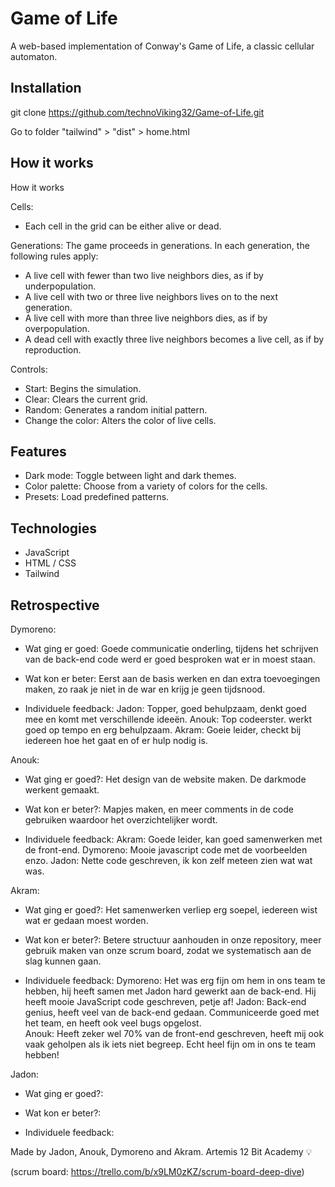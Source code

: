 # Game of Life

A web-based implementation of Conway's Game of Life, a classic cellular automaton.


## Installation

git clone https://github.com/technoViking32/Game-of-Life.git

Go to folder "tailwind" > "dist" > home.html

## How it works
How it works

Cells: 
- Each cell in the grid can be either alive or dead.

Generations: 
The game proceeds in generations. In each generation, the following rules apply:

- A live cell with fewer than two live neighbors dies, as if by underpopulation.
- A live cell with two or three live neighbors lives on to the next generation.
- A live cell with more than three live neighbors dies, as if by overpopulation.   
- A dead cell with exactly three live neighbors becomes a live cell, as if by reproduction.   

Controls:
- Start: Begins the simulation.
- Clear: Clears the current grid.
- Random: Generates a random initial pattern.
- Change the color: Alters the color of live cells.

## Features
- Dark mode: Toggle between light and dark themes.
- Color palette: Choose from a variety of colors for the cells.
- Presets: Load predefined patterns.

## Technologies
- JavaScript
- HTML / CSS
- Tailwind

## Retrospective
Dymoreno:
- Wat ging er goed: Goede communicatie onderling, tijdens het schrijven van de back-end code werd er goed besproken wat er in moest staan.

- Wat kon er beter: Eerst aan de basis werken en dan extra toevoegingen maken, zo raak je niet in de war en krijg je geen tijdsnood.

- Individuele feedback:
Jadon: Topper, goed behulpzaam, denkt goed mee en komt met verschillende ideeën.
Anouk: Top codeerster. werkt goed op tempo en erg behulpzaam.
Akram: Goeie leider, checkt bij iedereen hoe het gaat en of er hulp nodig is.

Anouk:
- Wat ging er goed?: Het design van de website maken. De darkmode werkent gemaakt.
- Wat kon er beter?: Mapjes maken, en meer comments in de code gebruiken waardoor het overzichtelijker wordt.


- Individuele feedback:
  Akram: Goede leider,  kan goed samenwerken met de front-end.
  Dymoreno: Mooie javascript code met de voorbeelden enzo.
  Jadon: Nette code geschreven, ik kon zelf meteen zien wat wat was.

Akram:
- Wat ging er goed?: Het samenwerken verliep erg soepel, iedereen wist wat er gedaan moest worden. 
- Wat kon er beter?: Betere structuur aanhouden in onze repository, meer gebruik maken van onze scrum board, zodat we systematisch aan de slag kunnen gaan. 

- Individuele feedback:
  Dymoreno: Het was erg fijn om hem in ons team te hebben, hij heeft samen met Jadon hard gewerkt aan de back-end. Hij heeft mooie JavaScript code geschreven, petje af!
  Jadon: Back-end genius, heeft veel van de back-end gedaan. Communiceerde goed met het team, en heeft ook veel bugs opgelost.  
  Anouk: Heeft zeker wel 70% van de front-end geschreven, heeft mij ook vaak geholpen als ik iets niet begreep. Echt heel fijn om in ons te team hebben! 

Jadon:
- Wat ging er goed?:
- Wat kon er beter?:

- Individuele feedback:

Made by Jadon, Anouk, Dymoreno and Akram. 
Artemis 12
Bit Academy 💡

(scrum board: https://trello.com/b/x9LM0zKZ/scrum-board-deep-dive) 


